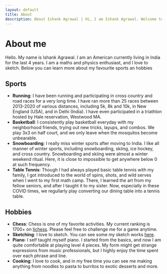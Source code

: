 ```yaml
---
layout: default
title: About
description: About Ishank Agrawal | Hi, I am Ishank Agrawal. Welcome to my website. Here you can learn all about me, my awards and you can see my sketches.
---
```


# About me
Hello. My name is Ishank Agrawal. I am an American currently living in India for the last 4 years. I am a maths and physics enthusiast, and I love to sketch. Below you can learn more about my favourite sports an hobbies

## Sports
- **Running**: I have been running and participating in cross country and road races for a very long time. I have ran more than 25 races between 2013-2020 of various distances, including 5k, 8k and 10k, in New England (USA), and in Delhi (India). I have even participated in a triathlon hosted by Hale reservation, Westwood MA.
- **Basketball**: I consistently play basketball everyday with my neighborhood friends, trying out new tricks, layups, and combos. We play 3x3 on half court, and we only leave when the mosquitos become unbearable.
- **Snowboarding**: I really miss winter sports after moving to India. I like all manner of winter sports, including snowboarding, skiing, ice hockey, and cross country. Snowboarding and skiing were almost a winter weekend ritual. Here, it is close to impossible to get anywhere below 0 at such frequency.
- **Table Tennis**: Though I had always played basic table tennis with my family, I got introduced to the world of spins, shots, and wild serves when I went to my first math camp. There, I learned the art from my fellow seniors, and after I taught it to my sister. Now, especially in these COVID times, we regullarly play converting our dining table into a tennis table.

## Hobbies
- **Chess**: Chess is one of my favorite activities. My current ranking is 1700+ on [lichess](https://lichess.org/@/ishu_agr). Please feel free to challenge me for a game anytime.
- **Sketching**: I love to sketch. You can see some my sketch works [here](/sketches).
- **Piano**: I self taught myself piano. I started from the basics, and now I am quite comfortable at playing level 4 pieces. My form might get strange expressions from music professionals, but I highly enjoy the time spent over each phrase and line.
- **Cooking**: I love to cook, and in my free time you can see me making anything from noodles to pasta to burritos to exotic desserts and more.